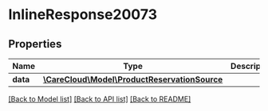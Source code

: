 # InlineResponse20073

## Properties
Name | Type | Description | Notes
------------ | ------------- | ------------- | -------------
**data** | [**\CareCloud\Model\ProductReservationSource**](ProductReservationSource.md) |  | [optional] 

[[Back to Model list]](../../README.md#documentation-for-models) [[Back to API list]](../../README.md#documentation-for-api-endpoints) [[Back to README]](../../README.md)

